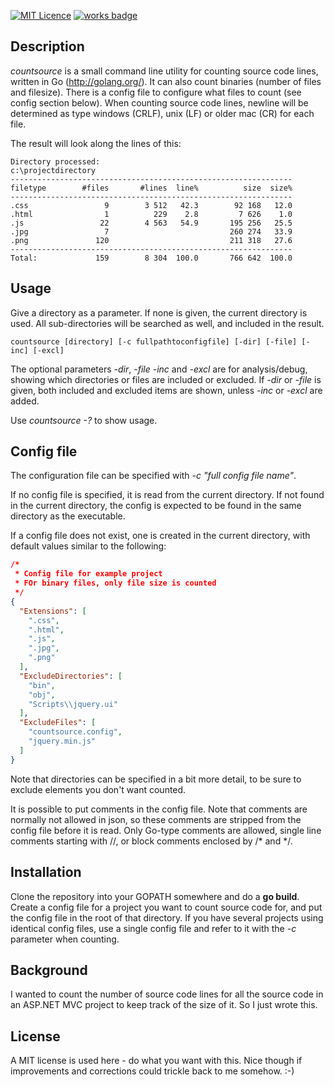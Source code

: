 [![MIT Licence](https://badges.frapsoft.com/os/mit/mit.png?v=103)](https://opensource.org/licenses/mit-license.php)
[![works badge](https://cdn.rawgit.com/nikku/works-on-my-machine/v0.2.0/badge.svg)](https://github.com/nikku/works-on-my-machine)

## Description

*countsource* is a small command line utility for counting source code lines, written in Go (http://golang.org/). 
It can also count binaries (number of files and filesize).
There is a config file to configure what files to count (see config section below).
When counting source code lines, newline will be determined as type windows (CRLF), unix (LF) or older mac (CR) for each file.

The result will look along the lines of this:
```
Directory processed:
c:\projectdirectory
---------------------------------------------------------------
filetype        #files       #lines  line%          size  size%
---------------------------------------------------------------
.css                 9        3 512   42.3        92 168   12.0
.html                1          229    2.8         7 626    1.0
.js                 22        4 563   54.9       195 256   25.5
.jpg                 7                           260 274   33.9
.png               120                           211 318   27.6
---------------------------------------------------------------
Total:             159        8 304  100.0       766 642  100.0
```

## Usage

Give a directory as a parameter. If none is given, the current directory is used.
All sub-directories will be searched as well, and included in the result.

```
countsource [directory] [-c fullpathtoconfigfile] [-dir] [-file] [-inc] [-excl]
```

The optional parameters *-dir*, *-file* *-inc* and *-excl* are for analysis/debug, showing which directories or files are included or excluded. If *-dir* or *-file* is given, both included and excluded items are shown, unless *-inc* or *-excl* are added.

Use *countsource -?* to show usage.

## Config file

The configuration file can be specified with *-c "full config file name"*. 

If no config file is specified, it is read from the current directory. 
If not found in the current directory, the config is expected to be found in the same directory as the executable. 

If a config file does not exist, one is created in the current directory,
with default values similar to the following:

```JSON
/*
 * Config file for example project
 * FOr binary files, only file size is counted
 */
{
  "Extensions": [
    ".css",
    ".html",
    ".js",
    ".jpg",
    ".png"
  ],
  "ExcludeDirectories": [
    "bin",
    "obj",
    "Scripts\\jquery.ui"
  ],
  "ExcludeFiles": [
    "countsource.config",
    "jquery.min.js"
  ]
}
```

Note that directories can be specified in a bit more detail, to be sure to exclude elements you don't want counted.

It is possible to put comments in the config file. 
Note that comments are normally not allowed in json, so these comments are stripped from the config file before it is read.
Only Go-type comments are allowed, single line comments starting with //, or block comments enclosed by /* and */.

## Installation

Clone the repository into your GOPATH somewhere and do a **go build**.
Create a config file for a project you want to count source code for, and put the config file in the root of that directory.
If you have several projects using identical config files, use a single config file and refer to it with the *-c* parameter when counting.

## Background

I wanted to count the number of source code lines for all the source code in an ASP.NET MVC project to keep track of the size of it. So I just wrote this.

## License

A MIT license is used here - do what you want with this. Nice though if improvements and corrections could trickle back to me somehow. :-)
